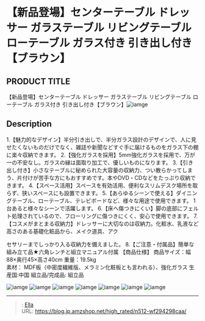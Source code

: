 # 【新品登場】センターテーブル ドレッサー ガラステーブル リビングテーブル ローテーブル ガラス付き 引き出し付き【ブラウン】


## PRODUCT TITLE 

【新品登場】センターテーブル ドレッサー ガラステーブル リビングテーブル ローテーブル ガラス付き 引き出し付き【ブラウン】![iamge](https://b2bfiles1.gigab2b.cn/image/wkseller/301/20220913_a18e256e3176c9455e6990f8a11eb70e.jpg)

## Description

1.【魅力的なデザイン】半分引き出しで、半分ガラス設計のデザインで、人に見せたくないものだけでなく、雑誌や新聞などすぐ手に届けるものをガラス下の棚に楽々収納できます。
2.【強化ガラスを採用】5mm強化ガラスを採用で、万が一の不安なし。ガラスの縁は面取り加工で、優しいものになります。
3.【引き出し付き】小さなテーブルに秘められた大容量の収納力、つい散らかってしまう、片付けが苦手な方にもおすすめです。本やDVD・CDなどをたっぷり収納できます。
4.【スペース活用】スペースを有効活用、便利なスリムデスク場所を取らず、狭いスペースにも設置できます。
5.【あらゆるシーンで使える】ダイニングテーブル、ローテーブル、テレビボードなど、様々な用途で使用できます。
1台あると様々なシーンで活躍します。
6.【床へ傷つきにくい】脚の底部にフェルト処理されているので、フローリングに傷つきにくく、安心で使用できます。
7.【コスメがまとまる収納力】ドレッサーに大切なのは収納力。化粧水、乳液など高さのある基礎化粧品から、メイク道具、アク

セサリーまでしっかり入る収納力を備えました。
8.【ご注意・付属品】簡単な組み立て品★六角レンチと組立マニュアル付属
【商品仕様】
商品サイズ：幅88×奥行45×高さ40cm
重量：19.5kg   
素材： MDF板（中密度繊維版、メラミン化粧板とも言われる）、強化ガラス
生産国:中国
組立品/完成品: 組立品


![iamge](https://b2bfiles1.gigab2b.cn/image/wkseller/301/20220913_0c8d8c85aefc2d1210ab525268994072.jpg)
![iamge](https://b2bfiles1.gigab2b.cn/image/wkseller/301/20220913_74589ffb2eda947e7b80accc6b69929b.jpg)
![iamge](https://b2bfiles1.gigab2b.cn/image/wkseller/301/20220913_09c384208e5399ced128b8716c23a693.jpg)
![iamge](https://b2bfiles1.gigab2b.cn/image/wkseller/301/20220913_bf0da8f7b3d01982f85cd5a87cb7621e.jpg)
![iamge](https://b2bfiles1.gigab2b.cn/image/wkseller/301/20220929_f53cad3ffaea71affad5787245a289c5.jpg)
![iamge](https://b2bfiles1.gigab2b.cn/image/wkseller/301/20220929_edd337a0d2b734710e2d638d7fec23c3.jpg)
![iamge](https://b2bfiles1.gigab2b.cn/image/wkseller/301/20220929_b188e22c484033f395620b11ce02aea4.jpg)


---

> : [Ella](https://blog.jp.amzshop.net/)  
> URL: https://blog.jp.amzshop.net/high_rated/n512-wf294298caa/  


